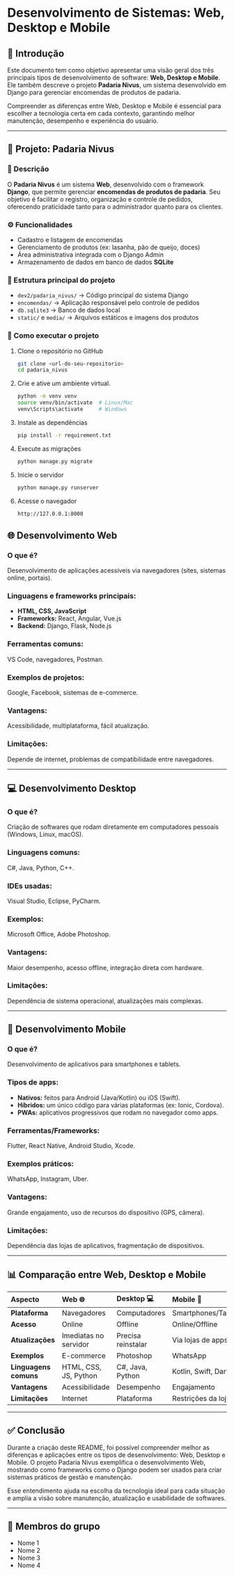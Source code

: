 # Desenvolvimento de Sistemas: Web, Desktop e Mobile

## 📌 Introdução
Este documento tem como objetivo apresentar uma visão geral dos três principais tipos de desenvolvimento de software: **Web, Desktop e Mobile**. Ele também descreve o projeto **Padaria Nivus**, um sistema desenvolvido em Django para gerenciar encomendas de produtos de padaria.

Compreender as diferenças entre Web, Desktop e Mobile é essencial para escolher a tecnologia certa em cada contexto, garantindo melhor manutenção, desempenho e experiência do usuário.

---

## 🍞 Projeto: Padaria Nivus

### 📝 Descrição
O **Padaria Nivus** é um sistema **Web**, desenvolvido com o framework **Django**, que permite gerenciar **encomendas de produtos de padaria**. Seu objetivo é facilitar o registro, organização e controle de pedidos, oferecendo praticidade tanto para o administrador quanto para os clientes.

### ⚙️ Funcionalidades
- Cadastro e listagem de encomendas
- Gerenciamento de produtos (ex: lasanha, pão de queijo, doces)
- Área administrativa integrada com o Django Admin
- Armazenamento de dados em banco de dados **SQLite**

### 📂 Estrutura principal do projeto
- `dev2/padaria_nivus/` → Código principal do sistema Django
- `encomendas/` → Aplicação responsável pelo controle de pedidos
- `db.sqlite3` → Banco de dados local
- `static/` e `media/` → Arquivos estáticos e imagens dos produtos

### 🚀 Como executar o projeto
1. Clone o repositório no GitHub
   ```bash
   git clone <url-do-seu-repositorio>
   cd padaria_nivus

2. Crie e ative um ambiente virtual.
   ```bash
   python -m venv venv
   source venv/bin/activate  # Linux/Mac
   venv\Scripts\activate     # Windows

3. Instale as dependências
   ```bash
   pip install -r requirement.txt

4. Execute as migrações
   ```bash
   python manage.py migrate

5. Inicie o servidor
   ```bash
   python manage.py runserver

6. Acesse o navegador
    ```bash  
   http://127.0.0.1:8000

## 🌐 Desenvolvimento Web

### O que é?
Desenvolvimento de aplicações acessíveis via navegadores (sites, sistemas online, portais).

### Linguagens e frameworks principais:
- **HTML, CSS, JavaScript**
- **Frameworks:** React, Angular, Vue.js
- **Backend:** Django, Flask, Node.js

### Ferramentas comuns:
VS Code, navegadores, Postman.

### Exemplos de projetos:
Google, Facebook, sistemas de e-commerce.

### Vantagens:
Acessibilidade, multiplataforma, fácil atualização.

### Limitações:
Depende de internet, problemas de compatibilidade entre navegadores.

---

## 💻 Desenvolvimento Desktop

### O que é?
Criação de softwares que rodam diretamente em computadores pessoais (Windows, Linux, macOS).

### Linguagens comuns:
C#, Java, Python, C++.

### IDEs usadas:
Visual Studio, Eclipse, PyCharm.

### Exemplos:
Microsoft Office, Adobe Photoshop.

### Vantagens:
Maior desempenho, acesso offline, integração direta com hardware.

### Limitações:
Dependência de sistema operacional, atualizações mais complexas.

---

## 📱 Desenvolvimento Mobile

### O que é?
Desenvolvimento de aplicativos para smartphones e tablets.

### Tipos de apps:
- **Nativos:** feitos para Android (Java/Kotlin) ou iOS (Swift).
- **Híbridos:** um único código para várias plataformas (ex: Ionic, Cordova).
- **PWAs:** aplicativos progressivos que rodam no navegador como apps.

### Ferramentas/Frameworks:
Flutter, React Native, Android Studio, Xcode.

### Exemplos práticos:
WhatsApp, Instagram, Uber.

### Vantagens:
Grande engajamento, uso de recursos do dispositivo (GPS, câmera).

### Limitações:
Dependência das lojas de aplicativos, fragmentação de dispositivos.

---

## 📊 Comparação entre Web, Desktop e Mobile

| Aspecto | Web 🌐 | Desktop 💻 | Mobile 📱 |
| :--- | :--- | :--- | :--- |
| **Plataforma** | Navegadores | Computadores | Smartphones/Tablets |
| **Acesso** | Online | Offline | Online/Offline |
| **Atualizações** | Imediatas no servidor | Precisa reinstalar | Via lojas de apps |
| **Exemplos** | E-commerce | Photoshop | WhatsApp |
| **Linguagens comuns**| HTML, CSS, JS, Python | C#, Java, Python | Kotlin, Swift, Dart |
| **Vantagens** | Acessibilidade | Desempenho | Engajamento |
| **Limitações** | Internet | Plataforma | Restrições da loja |

---

## ✅ Conclusão

Durante a criação deste README, foi possível compreender melhor as diferenças e aplicações entre os tipos de desenvolvimento: Web, Desktop e Mobile. O projeto Padaria Nivus exemplifica o desenvolvimento Web, mostrando como frameworks como o Django podem ser usados para criar sistemas práticos de gestão e manutenção.

Esse entendimento ajuda na escolha da tecnologia ideal para cada situação e amplia a visão sobre manutenção, atualização e usabilidade de softwares.

---

## 👥 Membros do grupo
- Nome 1
- Nome 2
- Nome 3
- Nome 4

